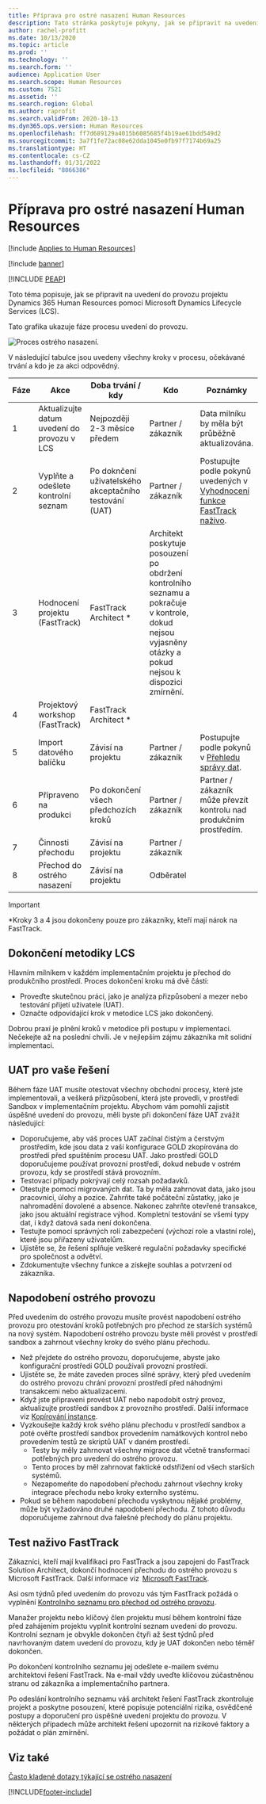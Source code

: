 ```yaml
---
title: Příprava pro ostré nasazení Human Resources
description: Tato stránka poskytuje pokyny, jak se připravit na uvedení do provozu Dynamics 365 Human Resources.
author: rachel-profitt
ms.date: 10/13/2020
ms.topic: article
ms.prod: ''
ms.technology: ''
ms.search.form: ''
audience: Application User
ms.search.scope: Human Resources
ms.custom: 7521
ms.assetid: ''
ms.search.region: Global
ms.author: raprofit
ms.search.validFrom: 2020-10-13
ms.dyn365.ops.version: Human Resources
ms.openlocfilehash: ff7d689129a4015b6085685f4b19ae61bdd549d2
ms.sourcegitcommit: 3a7f1fe72ac08e62dda1045e0fb97f7174b69a25
ms.translationtype: HT
ms.contentlocale: cs-CZ
ms.lasthandoff: 01/31/2022
ms.locfileid: "8066386"
---
```

# <a name="prepare-for-human-resources-go-live"></a>Příprava pro ostré nasazení Human Resources

[!include [Applies to Human Resources](../includes/applies-to-hr.md)]

[!include [banner](../includes/banner.md)]


[!INCLUDE [PEAP](../includes/peap-2.md)]

Toto téma popisuje, jak se připravit na uvedení do provozu projektu Dynamics 365 Human Resources pomocí Microsoft Dynamics Lifecycle Services (LCS). 

Tato grafika ukazuje fáze procesu uvedení do provozu. 

![Proces ostrého nasazení.](./media/hr-admin-go-live-prepare-process.png)

V následující tabulce jsou uvedeny všechny kroky v procesu, očekávané trvání a kdo je za akci odpovědný.

| Fáze | Akce | Doba trvání / kdy | Kdo | Poznámky |
| --- | --- | --- | --- |--- |
| 1 | Aktualizujte datum uvedení do provozu v LCS | Nejpozději 2-3 měsíce předem | Partner / zákazník | Data milníku by měla být průběžně aktualizována. |
| 2 | Vyplňte a odešlete kontrolní seznam | Po doknčení uživatelského akceptačního testování (UAT) | Partner / zákazník | Postupujte podle pokynů uvedených v [Vyhodnocení funkce FastTrack naživo](hr-admin-go-live-prepare.md#fasttrack-go-live-assessment). |
| 3 | Hodnocení projektu (FastTrack) | FastTrack Architect * | Architekt poskytuje posouzení po obdržení kontrolního seznamu a pokračuje v kontrole, dokud nejsou vyjasněny otázky a pokud nejsou k dispozici zmírnění. |
| 4 | Projektový workshop (FastTrack) | FastTrack Architect * | |
| 5 | Import datového balíčku | Závisí na projektu | Partner / zákazník | Postupujte podle pokynů v [Přehledu správy dat](../fin-ops-core/dev-itpro/data-entities/data-entities-data-packages.md).|
| 6 | Připraveno na produkci | Po dokončení všech předchozích kroků | Partner / zákazník | Partner / zákazník může převzít kontrolu nad produkčním prostředím.|
| 7 | Činnosti přechodu | Závisí na projektu | Partner / zákazník | |
| 8 | Přechod do ostrého nasazení | Závisí na projektu | Odběratel | |

> [!IMPORTANT]
> *Kroky 3 a 4 jsou dokončeny pouze pro zákazníky, kteří mají nárok na FastTrack.

## <a name="completing-the-lcs-methodology"></a>Dokončení metodiky LCS

Hlavním milníkem v každém implementačním projektu je přechod do produkčního prostředí. Proces dokončení kroku má dvě části: 

- Proveďte skutečnou práci, jako je analýza přizpůsobení a mezer nebo testování přijetí uživatele (UAT). 
- Označte odpovídající krok v metodice LCS jako dokončený. 

Dobrou praxí je plnění kroků v metodice při postupu v implementaci. Nečekejte až na poslední chvíli. Je v nejlepším zájmu zákazníka mít solidní implementaci. 

## <a name="uat-for-your-solution"></a>UAT pro vaše řešení

Během fáze UAT musíte otestovat všechny obchodní procesy, které jste implementovali, a veškerá přizpůsobení, která jste provedli, v prostředí Sandbox v implementačním projektu. Abychom vám pomohli zajistit úspěšné uvedení do provozu, měli byste při dokončení fáze UAT zvážit následující: 

- Doporučujeme, aby váš proces UAT začínal čistým a čerstvým prostředím, kde jsou data z vaší konfigurace GOLD zkopírována do prostředí před spuštěním procesu UAT. Jako prostředí GOLD doporučujeme používat provozní prostředí, dokud nebude v ostrém provozu, kdy se prostředí stává provozním.
- Testovací případy pokrývají celý rozsah požadavků. 
- Otestujte pomocí migrovaných dat. Ta by měla zahrnovat data, jako jsou pracovníci, úlohy a pozice. Zahrňte také počáteční zůstatky, jako je nahromadění dovolené a absence. Nakonec zahrňte otevřené transakce, jako jsou aktuální registrace výhod. Kompletní testování se všemi typy dat, i když datová sada není dokončena. 
- Testujte pomocí správných rolí zabezpečení (výchozí role a vlastní role), které jsou přiřazeny uživatelům. 
- Ujistěte se, že řešení splňuje veškeré regulační požadavky specifické pro společnost a odvětví. 
- Zdokumentujte všechny funkce a získejte souhlas a potvrzení od zákazníka. 

## <a name="mock-go-live"></a>Napodobení ostrého provozu

Před uvedením do ostrého provozu musíte provést napodobení ostrého provozu pro otestování kroků potřebných pro přechod ze starších systémů na nový systém. Napodobení ostrého provozu byste měli provést v prostředí sandbox a zahrnout všechny kroky do svého plánu přechodu.

- Než přejdete do ostrého provozu, doporučujeme, abyste jako konfigurační prostředí GOLD používali provozní prostředí.
- Ujistěte se, že máte zaveden proces silné správy, který před uvedením do ostrého provozu chrání provozní prostředí před náhodnými transakcemi nebo aktualizacemi.
- Když jste připraveni provést UAT nebo napodobit ostrý provoz, aktualizujte prostředí sandbox z provozního prostředí. Další informace viz [Kopírování instance](hr-admin-setup-copy-instance.md).
- Vyzkoušejte každý krok svého plánu přechodu v prostředí sandbox a poté ověřte prostředí sandbox provedením namátkových kontrol nebo provedením testů ze skriptů UAT v daném prostředí.
  - Testy by měly zahrnovat všechny migrace dat včetně transformací potřebných pro uvedení do ostrého provozu.
  - Tento proces by měl zahrnovat faktické odstřižení od všech starších systémů.
  - Nezapomeňte do napodobení přechodu zahrnout všechny kroky integrace přechodu nebo kroky externího systému.
- Pokud se během napodobení přechodu vyskytnou nějaké problémy, může být vyžadováno druhé napodobení přechodu. Z tohoto důvodu doporučujeme zahrnout dva falešné přechody do plánu projektu.

## <a name="fasttrack-go-live-assessment"></a>Test naživo FastTrack

Zákazníci, kteří mají kvalifikaci pro FastTrack a jsou zapojeni do FastTrack Solution Architect, dokončí hodnocení přechodu do ostrého provozu s Microsoft FastTrack. Další informace viz  [Microsoft FastTrack](/dynamics365/fasttrack/). 

Asi osm týdnů před uvedením do provozu vás tým FastTrack požádá o vyplnění [Kontrolního seznamu pro přechod od ostrého provozu](https://go.microsoft.com/fwlink/?linkid=2146013).

Manažer projektu nebo klíčový člen projektu musí během kontrolní fáze před zahájením projektu vyplnit kontrolní seznam uvedení do provozu. Kontrolní seznam je obvykle dokončen čtyři až šest týdnů před navrhovaným datem uvedení do provozu, kdy je UAT dokončen nebo téměř dokončen. 

Po dokončení kontrolního seznamu jej odešlete e-mailem svému architektovi řešení FastTrack. Na e-mail vždy uveďte klíčovou zúčastněnou stranu od zákazníka a implementačního partnera. 

Po odeslání kontrolního seznamu váš architekt řešení FastTrack zkontroluje projekt a poskytne posouzení, které popisuje potenciální rizika, osvědčené postupy a doporučení pro úspěšné uvedení projektu do provozu. V některých případech může architekt řešení upozornit na rizikové faktory a požádat o plán zmírnění. 

## <a name="see-also"></a>Viz také

[Často kladené dotazy týkající se ostrého nasazení](hr-admin-go-live-faq.md)


[!INCLUDE[footer-include](../includes/footer-banner.md)]
